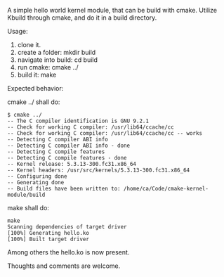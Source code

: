 A simple hello world kernel module, that can be build with cmake.
Utilize Kbuild through cmake, and do it in a build directory.


Usage:
1) clone it.
2) create a folder: mkdir build
3) navigate into build: cd build
4) run cmake: cmake ../
5) build it: make



Expected behavior: 

cmake ../ shall do:
```
$ cmake ../
-- The C compiler identification is GNU 9.2.1
-- Check for working C compiler: /usr/lib64/ccache/cc
-- Check for working C compiler: /usr/lib64/ccache/cc -- works
-- Detecting C compiler ABI info
-- Detecting C compiler ABI info - done
-- Detecting C compile features
-- Detecting C compile features - done
-- Kernel release: 5.3.13-300.fc31.x86_64
-- Kernel headers: /usr/src/kernels/5.3.13-300.fc31.x86_64
-- Configuring done
-- Generating done
-- Build files have been written to: /home/ca/Code/cmake-kernel-module/build
```
make shall do:
```
make
Scanning dependencies of target driver
[100%] Generating hello.ko
[100%] Built target driver
```

Among others the hello.ko is now present. 


Thoughts and comments are welcome. 
